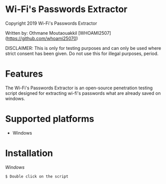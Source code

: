 # Wi-Fi's Passwords Extractor

Copyright 2019 Wi-Fi's Passwords Extractor

Written by: Othmane Moutaouakkil [WHOAMI2507] (https://github.com/whoami25070)

DISCLAIMER: This is only for testing purposes and can only be used where strict consent has been given. Do not use this for illegal purposes, period.


# Features

The Wi-Fi's Passwords Extractor is an open-source penetration testing script designed for extracting wi-fi's passwords what are already saved on windows.


# Supported platforms
* Windows


# Installation
*Windows*
```bash
$ Double click on the script
```
